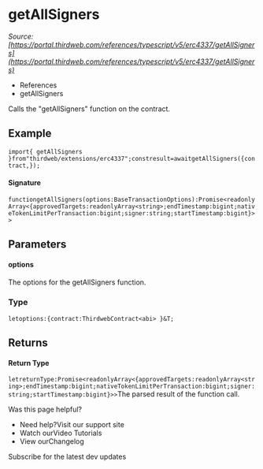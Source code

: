 # getAllSigners

*Source: [https://portal.thirdweb.com/references/typescript/v5/erc4337/getAllSigners](https://portal.thirdweb.com/references/typescript/v5/erc4337/getAllSigners)*

* References
* getAllSigners

Calls the "getAllSigners" function on the contract.

## Example

`import{ getAllSigners }from"thirdweb/extensions/erc4337";constresult=awaitgetAllSigners({contract,});`
#### Signature

`functiongetAllSigners(options:BaseTransactionOptions):Promise<readonlyArray<{approvedTargets:readonlyArray<string>;endTimestamp:bigint;nativeTokenLimitPerTransaction:bigint;signer:string;startTimestamp:bigint}>>`
## Parameters

#### options

The options for the getAllSigners function.

### Type

`letoptions:{contract:ThirdwebContract<abi> }&T;`
## Returns

#### Return Type

`letreturnType:Promise<readonlyArray<{approvedTargets:readonlyArray<string>;endTimestamp:bigint;nativeTokenLimitPerTransaction:bigint;signer:string;startTimestamp:bigint}>>`The parsed result of the function call.

Was this page helpful?

* Need help?Visit our support site
* Watch ourVideo Tutorials
* View ourChangelog

Subscribe for the latest dev updates

